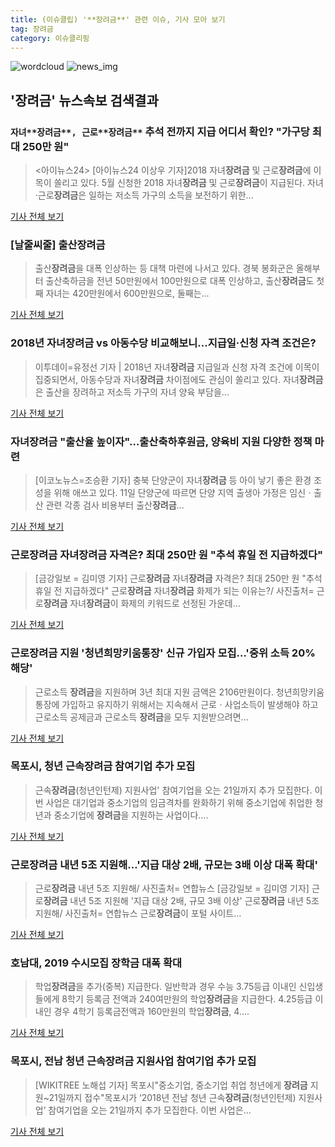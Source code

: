 ```yaml
---
title: (이슈클립) '**장려금**' 관련 이슈, 기사 모아 보기
tag: 장려금
category: 이슈클리핑
---
```

![wordcloud](https://s3.ap-northeast-2.amazonaws.com/lyrics101-wordcloud/2018-09-11-1536654042.png)
![news_img](https://user-images.githubusercontent.com/42597476/44507050-1206f400-a6e4-11e8-8d98-7ffbfebb353f.png)
## **'**장려금**'** 뉴스속보 검색결과
### `자녀**장려금**, 근로**장려금**` 추석 전까지 지급 어디서 확인? "가구당 최대 250만 원"

><아이뉴스24> [아이뉴스24 이상우 기자]2018 자녀**장려금** 및 근로**장려금**에 이목이 쏠리고 있다. 5월 신청한 2018 자녀**장려금** 및 근로**장려금**이 지급된다. 자녀·근로**장려금**은 일하는 저소득 가구의 소득을 보전하기 위한...

<a href="http://www.inews24.com/php/news_view.php?g_serial=1124914&g_menu=050300&rrf=nv" target="_blank">기사 전체 보기</a>

### [날줄씨줄] 출산**장려금**

>출산**장려금**을 대폭 인상하는 등 대책 마련에 나서고 있다. 경북 봉화군은 올해부터 출산축하금을 전년 50만원에서 100만원으로 대폭 인상하고, 출산**장려금**도 첫째 자녀는 420만원에서 600만원으로, 둘째는...

<a href="http://www.jemin.com/news/articleView.html?idxno=538370" target="_blank">기사 전체 보기</a>

### 2018년 자녀**장려금** vs 아동수당 비교해보니…지급일·신청 자격 조건은?

>이투데이=유정선 기자 | 2018년 자녀**장려금** 지급일과 신청 자격 조건에 이목이 집중되면서, 아동수당과 자녀**장려금** 차이점에도 관심이 쏠리고 있다. 자녀**장려금**은 출산을 장려하고 저소득 가구의 자녀 양육 부담을...

<a href="http://www.etoday.co.kr/news/section/newsview.php?idxno=1662426" target="_blank">기사 전체 보기</a>

### 자녀**장려금** "출산율 높이자"…출산축하후원금, 양육비 지원 다양한 정책 마련

>[이코노뉴스=조승환 기자] 충북 단양군이 자녀**장려금** 등 아이 낳기 좋은 환경 조성을 위해 애쓰고 있다. 11일 단양군에 따르면 단양 지역 출생아 가정은 임신ㆍ출산 관련 각종 검사 비용부터 출산**장려금**...

<a href="http://www.econonews.co.kr/news/articleView.html?idxno=35821" target="_blank">기사 전체 보기</a>

### 근로**장려금** 자녀**장려금** 자격은? 최대 250만 원 "추석 휴일 전 지급하겠다"

>[금강일보 = 김미영 기자] 근로**장려금** 자녀**장려금** 자격은? 최대 250만 원 "추석 휴일 전 지급하겠다" 근로**장려금** 자녀**장려금** 화제가 되는 이유는?/ 사진출처= 근로**장려금** 자녀**장려금**이 화제의 키워드로 선정된 가운데...

<a href="http://www.ggilbo.com/news/articleView.html?idxno=544764" target="_blank">기사 전체 보기</a>

### 근로**장려금** 지원 '청년희망키움통장' 신규 가입자 모집…'중위 소득 20% 해당'

>근로소득 **장려금**을 지원하며 3년 최대 지원 금액은 2106만원이다. 청년희망키움통장에 가입하고 유지하기 위해서는 지속해서 근로ㆍ사업소득이 발생해야 하고 근로소득 공제금과 근로소득 **장려금**을 모두 지원받으려면...

<a href="http://www.econonews.co.kr/news/articleView.html?idxno=35815" target="_blank">기사 전체 보기</a>

### 목포시, 청년 근속**장려금** 참여기업 추가 모집

>근속**장려금**(청년인턴제) 지원사업' 참여기업을 오는 21일까지 추가 모집한다. 이번 사업은 대기업과 중소기업의 임금격차를 완화하기 위해 중소기업에 취업한 청년과 중소기업에 **장려금**을 지원하는 사업이다....

<a href="http://www.joongdo.co.kr/main/view.php?key=20180911010004429" target="_blank">기사 전체 보기</a>

### 근로**장려금** 내년 5조 지원해…'지급 대상 2배, 규모는 3배 이상 대폭 확대'

>근로**장려금** 내년 5조 지원해/ 사진출처= 연합뉴스 [금강일보 = 김미영 기자] 근로**장려금** 내년 5조 지원해 '지급 대상 2배, 규모 3배 이상' 근로**장려금** 내년 5조 지원해/ 사진출처= 연합뉴스  근로**장려금**이 포털 사이트...

<a href="http://www.ggilbo.com/news/articleView.html?idxno=544728" target="_blank">기사 전체 보기</a>

### 호남대, 2019 수시모집 장학금 대폭 확대

>학업**장려금**을 추가(중복) 지급한다. 일반학과 경우 수능 3.75등급 이내인 신입생들에게 8학기 등록금 전액과 240여만원의 학업**장려금**을 지급한다. 4.25등급 이내인 경우 4학기 등록금전액과 160만원의 학업**장려금**, 4....

<a href="http://moneys.mt.co.kr/news/mwView.php?no=2018091115038010130" target="_blank">기사 전체 보기</a>

### 목포시, 전남 청년 근속**장려금** 지원사업 참여기업 추가 모집

>[WIKITREE 노해섭 기자] 목포시"중소기업, 중소기업 취업 청년에게 **장려금** 지원~21일까지 접수"목포시가 ‘2018년 전남 청년 근속**장려금**(청년인턴제) 지원사업’ 참여기업을 오는 21일까지 추가 모집한다. 이번 사업은...

<a href="http://www.wikitree.co.kr/main/news_view.php?id=368002" target="_blank">기사 전체 보기</a>


